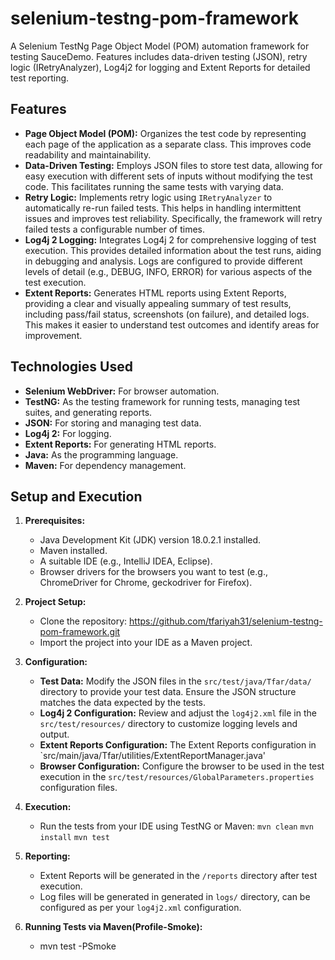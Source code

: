# selenium-testng-pom-framework
A Selenium TestNg Page Object Model (POM) automation framework for testing SauceDemo. Features includes data-driven testing (JSON), retry logic (IRetryAnalyzer), Log4j2 for logging and Extent Reports for detailed test reporting.
## Features

*   **Page Object Model (POM):**  Organizes the test code by representing each page of the application as a separate class. This improves code readability and maintainability.
*   **Data-Driven Testing:** Employs JSON files to store test data, allowing for easy execution with different sets of inputs without modifying the test code.  This facilitates running the same tests with varying data.
*   **Retry Logic:** Implements retry logic using `IRetryAnalyzer` to automatically re-run failed tests. This helps in handling intermittent issues and improves test reliability.  Specifically, the framework will retry failed tests a configurable number of times.
*   **Log4j 2 Logging:** Integrates Log4j 2 for comprehensive logging of test execution. This provides detailed information about the test runs, aiding in debugging and analysis.  Logs are configured to provide different levels of detail (e.g., DEBUG, INFO, ERROR) for various aspects of the test execution.
*   **Extent Reports:** Generates HTML reports using Extent Reports, providing a clear and visually appealing summary of test results, including pass/fail status, screenshots (on failure), and detailed logs.  This makes it easier to understand test outcomes and identify areas for improvement.

## Technologies Used

*   **Selenium WebDriver:** For browser automation.
*   **TestNG:** As the testing framework for running tests, managing test suites, and generating reports.
*   **JSON:** For storing and managing test data.
*   **Log4j 2:** For logging.
*   **Extent Reports:** For generating HTML reports.
*   **Java:** As the programming language.
*   **Maven:** For dependency management.

## Setup and Execution

1.  **Prerequisites:**
    *   Java Development Kit (JDK) version 18.0.2.1 installed.
    *   Maven installed.
    *   A suitable IDE (e.g., IntelliJ IDEA, Eclipse).
    *   Browser drivers for the browsers you want to test (e.g., ChromeDriver for Chrome, geckodriver for Firefox).  

2.  **Project Setup:**
    *   Clone the repository: https://github.com/tfariyah31/selenium-testng-pom-framework.git
    *   Import the project into your IDE as a Maven project.

3.  **Configuration:**
    *   **Test Data:** Modify the JSON files in the `src/test/java/Tfar/data/` directory to provide your test data.  Ensure the JSON structure matches the data expected by the tests.
    *   **Log4j 2 Configuration:**  Review and adjust the `log4j2.xml` file in the `src/test/resources/` directory to customize logging levels and output. 
    *   **Extent Reports Configuration:** The Extent Reports configuration in `src/main/java/Tfar/utilities/ExtentReportManager.java'
    *   **Browser Configuration:** Configure the browser to be used in the test execution in the `src/test/resources/GlobalParameters.properties` configuration files.

4.  **Execution:**
    *   Run the tests from your IDE using TestNG or Maven: `mvn clean`  `mvn install` `mvn test`

5.  **Reporting:**
    *   Extent Reports will be generated in the `/reports` directory after test execution.  
    *   Log files will be generated in generated in `logs/` directory, can be configured as per your `log4j2.xml` configuration.

6.  **Running Tests via Maven(Profile-Smoke):**
    *   mvn test -PSmoke





